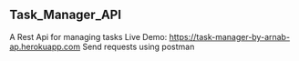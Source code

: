 ## Task_Manager_API
A Rest Api for managing tasks
Live Demo: https://task-manager-by-arnab-ap.herokuapp.com
Send requests using postman

